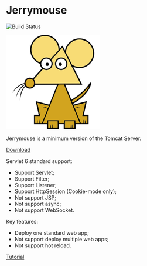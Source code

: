 # Jerrymouse

![Build Status](https://github.com/michaelliao/jerrymouse/actions/workflows/maven.yml/badge.svg)

![logo](logo.png)

Jerrymouse is a minimum version of the Tomcat Server.

[Download]([tree/master/release](https://github.com/michaelliao/jerrymouse/tree/master/release))

Servlet 6 standard support:

- Support Servlet;
- Support Filter;
- Support Listener;
- Support HttpSession (Cookie-mode only);
- Not support JSP;
- Not support async;
- Not support WebSocket.

Key features:

- Deploy one standard web app;
- Not support deploy multiple web apps;
- Not support hot reload.

[Tutorial](https://www.liaoxuefeng.com/wiki/1545956031987744)

